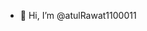 - 👋 Hi, I’m @atulRawat1100011
<!---
atulRawat1100011/atulRawat1100011 is a ✨ special ✨ repository because its `README.md` (this file) appears on your GitHub profile.
You can click the Preview link to take a look at your changes.
--->
